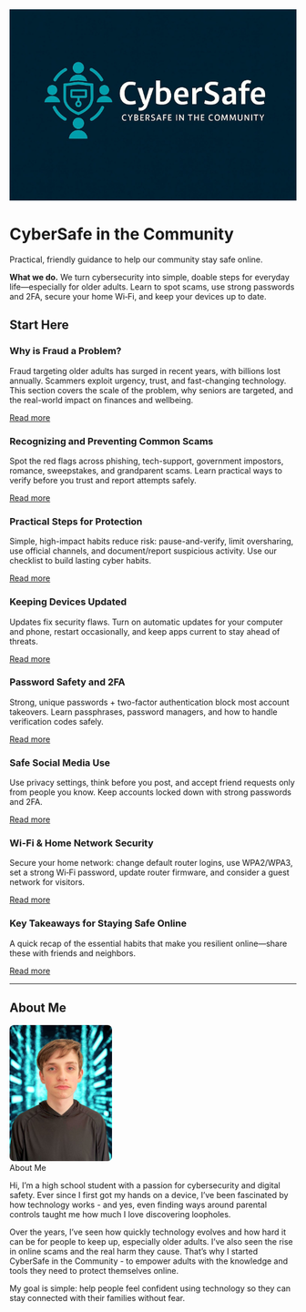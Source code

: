 
<div class="header-hero">
  <img src="assets/logo.jpg" alt="CyberSafe logo" class="logo" />
  <div>
    <h1 class="hero-title">CyberSafe in the Community</h1>
    <p class="hero-tag">Practical, friendly guidance to help our community stay safe online.</p>
  </div>
</div>

<div class="callout">
<strong>What we do.</strong> We turn cybersecurity into simple, doable steps for everyday life—especially for older adults. Learn to spot scams, use strong passwords and 2FA, secure your home Wi‑Fi, and keep your devices up to date.
</div>

## Start Here

<div class="card-grid">
<div class="card"><h3>Why is Fraud a Problem?</h3><p>Fraud targeting older adults has surged in recent years, with billions lost annually. Scammers exploit urgency, trust, and fast-changing technology. This section covers the scale of the problem, why seniors are targeted, and the real-world impact on finances and wellbeing.</p><p><a class="download-btn" href="sections/why-is-fraud-a-problem/">Read more</a></p></div><div class="card"><h3>Recognizing and Preventing Common Scams</h3><p>Spot the red flags across phishing, tech-support, government impostors, romance, sweepstakes, and grandparent scams. Learn practical ways to verify before you trust and report attempts safely.</p><p><a class="download-btn" href="sections/recognizing-and-preventing-common-scams/">Read more</a></p></div><div class="card"><h3>Practical Steps for Protection</h3><p>Simple, high-impact habits reduce risk: pause-and-verify, limit oversharing, use official channels, and document/report suspicious activity. Use our checklist to build lasting cyber habits.</p><p><a class="download-btn" href="sections/practical-steps-for-protection/">Read more</a></p></div><div class="card"><h3>Keeping Devices Updated</h3><p>Updates fix security flaws. Turn on automatic updates for your computer and phone, restart occasionally, and keep apps current to stay ahead of threats.</p><p><a class="download-btn" href="sections/keeping-devices-updated/">Read more</a></p></div><div class="card"><h3>Password Safety and 2FA</h3><p>Strong, unique passwords + two-factor authentication block most account takeovers. Learn passphrases, password managers, and how to handle verification codes safely.</p><p><a class="download-btn" href="sections/password-safety-and-2fa/">Read more</a></p></div><div class="card"><h3>Safe Social Media Use</h3><p>Use privacy settings, think before you post, and accept friend requests only from people you know. Keep accounts locked down with strong passwords and 2FA.</p><p><a class="download-btn" href="sections/safe-social-media-use/">Read more</a></p></div><div class="card"><h3>Wi-Fi & Home Network Security</h3><p>Secure your home network: change default router logins, use WPA2/WPA3, set a strong Wi‑Fi password, update router firmware, and consider a guest network for visitors.</p><p><a class="download-btn" href="sections/wi-fi-and-home-network-security/">Read more</a></p></div><div class="card"><h3>Key Takeaways for Staying Safe Online</h3><p>A quick recap of the essential habits that make you resilient online—share these with friends and neighbors.</p><p><a class="download-btn" href="sections/key-takeaways-for-staying-safe-online/">Read more</a></p></div>
</div>

---

## About Me

<div class="header-hero">
  <img src="assets/founder.jpg" alt="Founder photo" style="max-width:180px;border-radius:8px;"/>
  <div>
About Me

Hi, I’m a high school student with a passion for cybersecurity and digital safety. Ever since I first got my hands on a device, I’ve been fascinated by how technology works - and yes, even finding ways around parental controls taught me how much I love discovering loopholes.

Over the years, I’ve seen how quickly technology evolves and how hard it can be for people to keep up, especially older adults. I’ve also seen the rise in online scams and the real harm they cause. That’s why I started CyberSafe in the Community - to empower adults with the knowledge and tools they need to protect themselves online.

My goal is simple: help people feel confident using technology so they can stay connected with their families without fear.
  </div>
</div>
